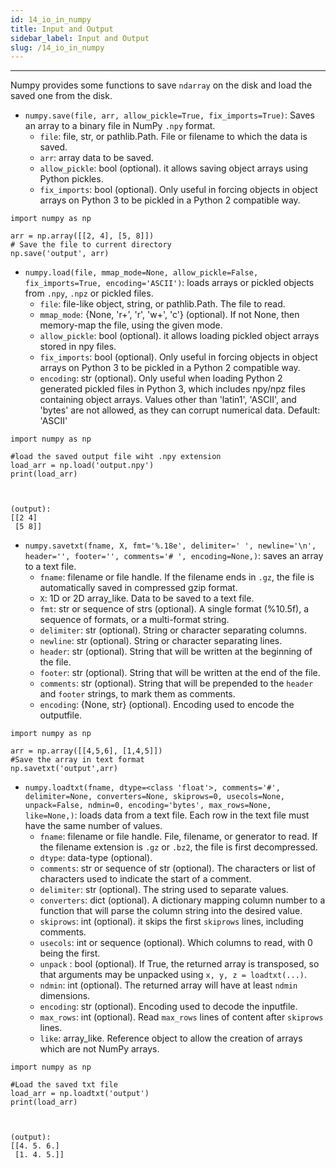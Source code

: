 ```yaml
---
id: 14_io_in_numpy
title: Input and Output
sidebar_label: Input and Output
slug: /14_io_in_numpy
---
```


---

Numpy provides some functions to save `ndarray` on the disk and load the saved one from the disk.

- `numpy.save(file, arr, allow_pickle=True, fix_imports=True)`: Saves an array to a binary file in NumPy ``.npy`` format.
  - `file`: file, str, or pathlib.Path. File or filename to which the data is saved.
  - `arr`: array data to be saved.
  - `allow_pickle`: bool (optional). it allows saving object arrays using Python pickles.
  - `fix_imports`: bool (optional). Only useful in forcing objects in object arrays on Python 3 to be pickled in a Python 2 compatible way.

```
import numpy as np

arr = np.array([[2, 4], [5, 8]])
# Save the file to current directory
np.save('output', arr)
```

- `numpy.load(file, mmap_mode=None, allow_pickle=False, fix_imports=True, encoding='ASCII')`: loads arrays or pickled objects from ``.npy``, ``.npz`` or pickled files.
  - `file`: file-like object, string, or pathlib.Path. The file to read.
  - `mmap_mode`: {None, 'r+', 'r', 'w+', 'c'} (optional). If not None, then memory-map the file, using the given mode.
  - `allow_pickle`: bool (optional). it allows loading  pickled object arrays stored in npy files.
  - `fix_imports`: bool (optional). Only useful in forcing objects in object arrays on Python 3 to be pickled in a Python 2 compatible way.
  - `encoding`: str (optional). Only useful when
    loading Python 2 generated pickled files in Python 3, which includes npy/npz files containing object arrays. Values other than 'latin1', 'ASCII', and 'bytes' are not allowed, as they can corrupt numerical
    data. Default: 'ASCII'

```
import numpy as np

#load the saved output file wiht .npy extension
load_arr = np.load('output.npy')
print(load_arr)



(output):
[[2 4]
 [5 8]]
```

- `numpy.savetxt(fname, X, fmt='%.18e', delimiter=' ', newline='\n', header='', footer='', comments='# ', encoding=None,)`: saves an array to a text file.
  - `fname`: filename or file handle. If the filename ends in ``.gz``, the file is automatically saved in compressed gzip format.  
  - `X`: 1D or 2D array_like. Data to be saved to a text file.
  - `fmt`: str or sequence of strs (optional). A single format (%10.5f), a sequence of formats, or a multi-format string.
  - `delimiter`: str (optional). String or character separating columns.
  - `newline`: str (optional). String or character separating lines.
  - `header`: str (optional). String that will be written at the beginning of the file.
  - `footer`: str (optional). String that will be written at the end of the file.
  - `comments`: str (optional). String that will be prepended to the `header` and `footer` strings, to mark them as comments.
  - `encoding`: {None, str} (optional). Encoding used to encode the outputfile.

```
import numpy as np

arr = np.array([[4,5,6], [1,4,5]])
#Save the array in text format
np.savetxt('output',arr)
```

- `numpy.loadtxt(fname, dtype=<class 'float'>, comments='#', delimiter=None, converters=None, skiprows=0, usecols=None, unpack=False, ndmin=0, encoding='bytes', max_rows=None, like=None,)`: loads data from a text file. Each row in the text file must have the same number of values.
  - `fname`: filename or file handle. File, filename, or generator to read.  If the filename extension is `.gz` or `.bz2`, the file is first decompressed.
  - `dtype`: data-type (optional).
  - `comments`: str or sequence of str  (optional). The characters or list of characters used to indicate the start of a comment.
  - `delimiter`: str (optional). The string used to separate values.
  - `converters`: dict (optional). A dictionary mapping column number to a function that will parse the column string into the desired value.
  - `skiprows`: int (optional). it skips the first `skiprows` lines, including comments.
  - `usecols`: int or sequence (optional). Which columns to read, with 0 being the first.
  - `unpack` : bool (optional). If True, the returned array is transposed, so that arguments may be unpacked using `x, y, z = loadtxt(...)`.
  - `ndmin`: int (optional). The returned array will have at least `ndmin` dimensions.
  - `encoding`: str (optional). Encoding used to decode the inputfile.
  - `max_rows`: int (optional). Read `max_rows` lines of content after `skiprows` lines.
  - `like`: array_like. Reference object to allow the creation of arrays which are not NumPy arrays.

```
import numpy as np

#Load the saved txt file
load_arr = np.loadtxt('output')
print(load_arr)



(output):
[[4. 5. 6.]
 [1. 4. 5.]]
```
